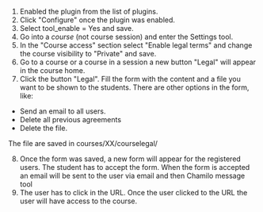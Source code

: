 1. Enabled the plugin from the list of plugins.
2. Click "Configure" once the plugin was enabled.
3. Select tool_enable = Yes and save.
4. Go into a *course* (not course session) and enter the Settings tool.
5. In the "Course access" section select "Enable legal terms" and
   change the course visibility to "Private" and save.
6. Go to a course or a course in a session a new button "Legal" will appear
   in the course home.
7. Click the button "Legal". Fill the form with the content and a file you want
to be shown to the students. There are other options in the form, like:
 - Send an email to all users.
 - Delete all previous agreements
 - Delete the file.

 The file are saved in courses/XX/courselegal/

8. Once the form was saved, a new form will appear for the registered users.
   The student has to accept the form.
   When the form is accepted an email will be sent to the user via email and
   then Chamilo message tool
9. The user has to click in the URL. Once the user clicked to the URL the user
   will have access to the course.
